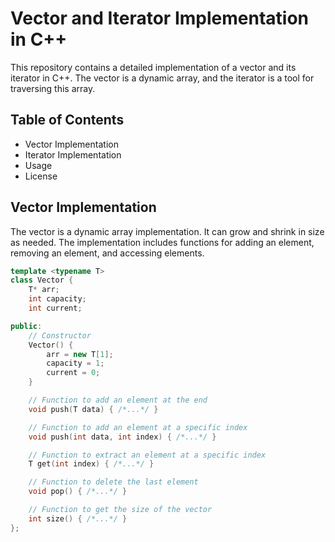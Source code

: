 # Vector and Iterator Implementation in C++

This repository contains a detailed implementation of a vector and its iterator in C++. The vector is a dynamic array, and the iterator is a tool for traversing this array.

## Table of Contents

- Vector Implementation
- Iterator Implementation
- Usage
- License

## Vector Implementation

The vector is a dynamic array implementation. It can grow and shrink in size as needed. The implementation includes functions for adding an element, removing an element, and accessing elements.

```cpp
template <typename T>
class Vector {
    T* arr;
    int capacity;
    int current;

public:
    // Constructor
    Vector() {
        arr = new T[1];
        capacity = 1;
        current = 0;
    }

    // Function to add an element at the end
    void push(T data) { /*...*/ }

    // Function to add an element at a specific index
    void push(int data, int index) { /*...*/ }

    // Function to extract an element at a specific index
    T get(int index) { /*...*/ }

    // Function to delete the last element
    void pop() { /*...*/ }

    // Function to get the size of the vector
    int size() { /*...*/ }
};
